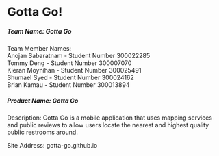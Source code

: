 # Gotta Go!

##### Team Name: Gotta Go
Team Member Names:  
Anojan Sabaratnam - Student Number 300022285  
Tommy Deng - Student Number 300007070  
Kieran Moynihan - Student Number 300025491  
Shumael Syed - Student Number 300024162  
Brian Kamau - Student Number 300013894  


##### Product Name: Gotta Go

Description:
Gotta Go is a mobile application that uses mapping services and public reviews to allow users locate the nearest and highest quality public restrooms around.

Site Address:
gotta-go.github.io